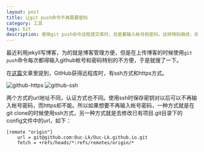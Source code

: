 ```yaml
---
layout: post
title: 让git push命令不再需要密码
category: 工具
tags: Git
description: 使用git push命令远程提交库时，总是要输入帐号和密码，这样特别麻烦，找了一个方法解决掉
---
```


最近利用jekyll写博客，为的就是博客管理方便，但是在上传博客的时候使用`git push`命令每次都得输入github帐号和密码特别的不方便，于是就搜了一下。

在[这篇](https://blog.lowstz.org/posts/2011/11/23/why-git-push-require-username-password-github/)文章里提到，GitHub获得远程库时，有ssh方式和https方式。

![github-https](http://imgs.yansu.org/tool-github-https.png)
![github-ssh](http://imgs.yansu.org/tool-github-ssh.png)

两个方式的url地址不同，认证方式也不同。使用ssh时保存密钥对以后可以不再输入帐号密码，而https却不能。所以如果想要不再输入帐号密码，一种方式就是在git clone的时候使用ssh方式，另一种方式就是去修改已有项目.git目录下的config文件中的url，如下：

    [remote "origin"]
        url = git@github.com:Ouc-Lk/Ouc-Lk.github.io.git
        fetch = +refs/heads/*:refs/remotes/origin/*



